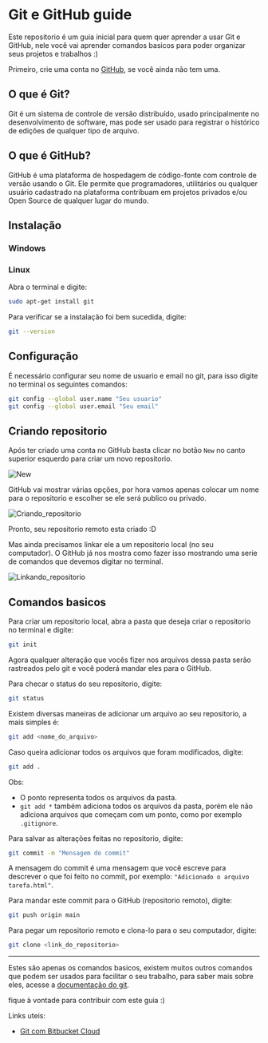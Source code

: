 # Git e GitHub guide

Este repositorio é um guia inicial para quem quer aprender a usar Git e GitHub, nele você vai aprender comandos basicos para poder organizar seus projetos e trabalhos :)

Primeiro, crie uma conta no [GitHub](https://github.com/signup), se você ainda não tem uma.

## O que é Git?

Git é um sistema de controle de versão distribuído, usado principalmente no desenvolvimento de software, mas pode ser usado para registrar o histórico de edições de qualquer tipo de arquivo.

## O que é GitHub?

GitHub é uma plataforma de hospedagem de código-fonte com controle de versão usando o Git. Ele permite que programadores, utilitários ou qualquer usuário cadastrado na plataforma contribuam em projetos privados e/ou Open Source de qualquer lugar do mundo.

## Instalação

### Windows

<!-- TODO -->

### Linux

Abra o terminal e digite:

```bash
sudo apt-get install git
```
Para verificar se a instalação foi bem sucedida, digite:

```bash
git --version
```

## Configuração

É necessário configurar seu nome de usuario e email no git, para isso digite no terminal os seguintes comandos:

```bash
git config --global user.name "Seu usuario"
git config --global user.email "Seu email"
```

## Criando repositorio

Após ter criado uma conta no GitHub basta clicar no botão `` New `` no canto superior esquerdo para criar um novo repositorio.

![New](https://github.com/LevoratoJoao/GitHub-guide/assets/90461798/35dc379a-0397-4f6a-98b6-c73e4c1f606a)

GitHub vai mostrar várias opções, por hora vamos apenas colocar um nome para o repositorio e escolher se ele será publico ou privado.

![Criando_repositorio](https://github.com/LevoratoJoao/GitHub-guide/assets/90461798/570bd73e-183a-4666-b7ae-90ee8bed31ea)

Pronto, seu repositorio remoto esta criado :D

Mas ainda precisamos linkar ele a um repositorio local (no seu computador). O GitHub já nos mostra como fazer isso mostrando uma serie de comandos que devemos digitar no terminal.

![Linkando_repositorio](https://github.com/LevoratoJoao/GitHub-guide/assets/90461798/3093ec91-71b8-475c-837a-237a289c7300)

## Comandos basicos

Para criar um repositorio local, abra a pasta que deseja criar o repositorio no terminal e digite:

```bash
git init
```

Agora qualquer alteração que vocês fizer nos arquivos dessa pasta serão rastreados pelo git e você poderá mandar eles para o GitHub.

Para checar o status do seu repositorio, digite:

```bash
git status
```

Existem diversas maneiras de adicionar um arquivo ao seu repositorio, a mais simples é:

```bash
git add <nome_do_arquivo>
```

Caso queira adicionar todos os arquivos que foram modificados, digite:

```bash
git add .
```

Obs:
- O ponto representa todos os arquivos da pasta.
- `` git add * `` também adiciona todos os arquivos da pasta, porém ele não adiciona arquivos que começam com um ponto, como por exemplo `` .gitignore ``.

Para salvar as alterações feitas no repositorio, digite:

```bash
git commit -m "Mensagem do commit"
```

A mensagem do commit é uma mensagem que você escreve para descrever o que foi feito no commit, por exemplo: `` "Adicionado o arquivo tarefa.html" ``.

Para mandar este commit para o GitHub (repositorio remoto), digite:

```bash
git push origin main
```

Para pegar um repositorio remoto e clona-lo para o seu computador, digite:

```bash
git clone <link_do_repositorio>
```
<!-- add image about the link here -->

___
Estes são apenas os comandos basicos, existem muitos outros comandos que podem ser usados para facilitar o seu trabalho, para saber mais sobre eles, acesse a [documentação do git](https://git-scm.com/docs).

fique à vontade para contribuir com este guia :)

Links uteis:
- [Git com Bitbucket Cloud](https://www.atlassian.com/br/git/tutorials/learn-git-with-bitbucket-cloud)
